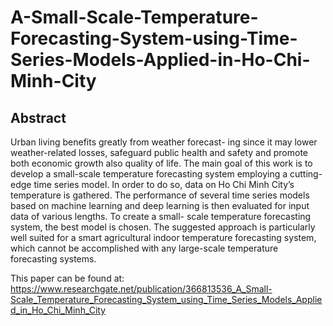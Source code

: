 # A-Small-Scale-Temperature-Forecasting-System-using-Time-Series-Models-Applied-in-Ho-Chi-Minh-City

## Abstract

Urban living benefits greatly from weather forecast- ing since it may lower weather-related losses, safeguard public health and safety and promote both economic growth also quality of life. The main goal of this work is to develop a small-scale temperature forecasting system employing a cutting-edge time series model. In order to do so, data on Ho Chi Minh City’s temperature is gathered. The performance of several time series models based on machine learning and deep learning is then evaluated for input data of various lengths. To create a small- scale temperature forecasting system, the best model is chosen. The suggested approach is particularly well suited for a smart agricultural indoor temperature forecasting system, which cannot be accomplished with any large-scale temperature forecasting systems.

This paper can be found at: https://www.researchgate.net/publication/366813536_A_Small-Scale_Temperature_Forecasting_System_using_Time_Series_Models_Applied_in_Ho_Chi_Minh_City
